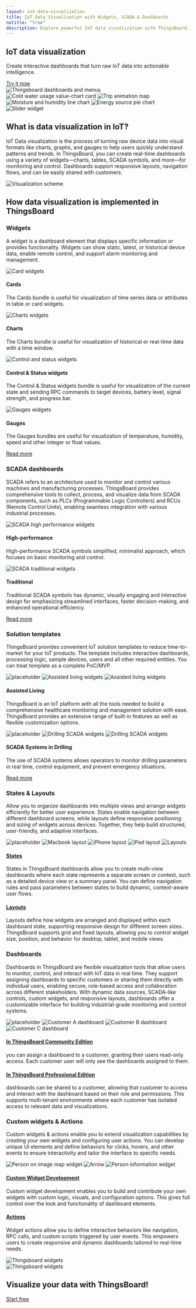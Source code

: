 ```yaml
---
layout: iot-data-visualization
title: IoT Data Visualization with Widgets, SCADA & Dashboards
notitle: "true"
description: Explore powerful IoT data visualization with ThingsBoard. Build interactive dashboards using charts, graphs, SCADA widgets, and control elements. Leverage states and responsive layouts for real-time monitoring, enhanced UX, decision-making, and industrial process optimization.
---
```


<div class="visualization-wrapper">
    <section class="visualization-hero">
        <div class="title">
            <h1>IoT data visualization</h1>
            <p>Create interactive dashboards that turn raw IoT data into actionable intelligence.</p>
            <a id="visualization_startFree" target="_blank" href="/installations/" class="button gtm_button">Try it now</a>
        </div>
        <div class="images">
            <div class="circle-bg"></div>
            <img src="/images/visualization/bar-chart.svg" class="visualization-hero-image" alt="Thingsboard dashboards and menus">
            <img src="/images/visualization/cold_water_usage.webp" class="visualization-hero-image-2" alt="Cold water usage value-chart card">
            <img src="/images/visualization/route_history.webp" class="visualization-hero-image-3" alt="Trip animation map">
            <img src="/images/visualization/moisture_himidity.webp" class="visualization-hero-image-4" alt="Moisture and humidity line chart">
            <img src="/images/visualization/energy_sources.webp" class="visualization-hero-image-5" alt="Energy source pie chart">
            <img src="/images/visualization/slider.webp" class="visualization-hero-image-6" alt="Slider widget">
        </div>
    </section>
    <section class="visualization-definition">
        <div class="title">
            <h2>What is data visualization in IoT?</h2>
            <p>IoT Data visualization is the process of turning raw device data into visual formats like charts, graphs, and gauges to help users quickly understand patterns and trends. In ThingsBoard, you can create real-time dashboards using a variety of widgets—charts, tables, SCADA symbols, and more—for monitoring and control. Dashboards support responsive layouts, navigation flows, and can be easily shared with customers.</p>
        </div>
        <img data-src="/images/visualization/visualization-scheme.svg" src="/images/visualization/visualization-scheme.svg" class="svg-animation" alt="Visualization scheme">
    </section>
    <section class="visualization-implementation">
        <h2>How data visualization is implemented in ThingsBoard</h2>
        <div class="block">
            <div class="title">
                <h3>Widgets</h3>
                <p>A widget is a dashboard element that displays specific information or provides functionality. Widgets can show static, latest, or historical device data, enable remote control, and support alarm monitoring and management.</p>
            </div>
            <div class="row">
                <div class="card">
                    <div class="image-container">
                        <img class="svg-animation" data-src="/images/visualization/cards.svg" src="/images/visualization/cards.svg" alt="Card widgets">
                    </div>
                    <div class="content">
                        <h4>Cards</h4>
                        <p>The Cards bundle is useful for visualization of time series data or attributes in table or card widgets.</p>
                    </div>
                </div>
                <div class="card">
                    <div class="image-container">
                        <img class="svg-animation" data-src="/images/visualization/charts.svg" src="/images/visualization/charts.svg" alt="Charts widgets">
                    </div>
                    <div class="content">
                        <h4>Charts</h4>
                        <p>The Charts bundle is useful for visualization of historical or real-time data with a time window.</p>
                    </div>
                </div>
            </div>
            <div class="row">
                <div class="card">
                    <div class="image-container">
                        <img class="svg-animation" data-src="/images/visualization/control.svg" src="/images/visualization/control.svg" alt="Control and status widgets">
                    </div>
                    <div class="content">
                        <h4>Control & Status widgets</h4>
                        <p>The Control & Status widgets bundle is useful for visualization of the current state and sending RPC commands to target devices, battery level, signal strength, and progress bar.</p>
                    </div>
                </div>
                <div class="card">
                    <div class="image-container">
                        <img class="svg-animation" data-src="/images/visualization/gauges.svg" src="/images/visualization/gauges.svg" alt="Gauges widgets">
                    </div>
                    <div class="content">
                        <h4>Gauges</h4>
                        <p>The Gauges bundles are useful for visualization of temperature, humidity, speed and other integer or float values.</p>
                    </div>
                </div>
            </div>
            <div class="block-link">
                <a href="/docs/user-guide/widgets/">Read more</a><i class="fas fa-chevron-right fa-md"></i>
            </div>
        </div>
        <div class="block">
            <div class="title">
                <h3>SCADA dashboards</h3>
                <p>SCADA refers to an architecture used to monitor and control various machines and manufacturing processes. ThingsBoard provides comprehensive tools to collect, process, and visualize data from SCADA components, such as PLCs (Programmable Logic Controllers) and RCUs (Remote Control Units), enabling seamless integration with various industrial processes.</p>
            </div>
            <div class="row">
                <div class="card">
                    <div class="image-container">
                        <img class="svg-animation" data-src="/images/visualization/SCADA-high-perf-section.svg" src="/images/visualization/SCADA-high-perf-section.svg" alt="SCADA high performance widgets">
                    </div>
                    <div class="content">
                        <h4>High-performance</h4>
                        <p>High-performance SCADA symbols simplified, minimalist approach, which focuses on basic monitoring and control.</p>
                    </div>
                </div>
                <div class="card">
                    <div class="image-container">
                        <img class="svg-animation" data-src="/images/visualization/SCADA-traditional-section.svg" src="/images/visualization/SCADA-traditional-section.svg" alt="SCADA traditional widgets">
                    </div>
                    <div class="content">
                        <h4>Traditional</h4>
                        <p>Traditional SCADA symbols has dynamic, visually engaging and interactive design  for emphasizing streamlined interfaces, faster decision-making, and enhanced operational efficiency.</p>
                    </div>
                </div>
            </div>
            <div class="block-link">
                <a href="/docs/user-guide/scada/">Read more</a><i class="fas fa-chevron-right fa-md"></i>
            </div>
        </div>
        <div class="block">
            <div class="title">
                <h3>Solution templates</h3>
                <p>ThingsBoard provides convenient IoT solution templates to reduce time-to-market for your IoT products. The template includes interactive dashboards, processing logic, sample devices, users and all other required entities. You can treat template as a complete PoC/MVP.</p>
            </div>
            <div class="row">
                <div class="card">
                    <div class="image-container solution-template">
                        <img src="/images/visualization/placeholder.png" alt="placeholder">
                        <img class="al1" src="/images/visualization/assisted-living-1.webp" alt="Assisted living widgets">
                        <img class="al2" src="/images/visualization/assisted-living-2.webp" alt="Assisted living widgets">
                    </div>
                    <div class="content">
                        <h4>Assisted Living</h4>
                        <p>ThingsBoard is an IoT platform with all the tools needed to build a comprehensive healthcare monitoring and management solution with ease. ThingsBoard provides an extensive range of built-in features as well as flexible customization options.</p>
                    </div>
                </div>
                <div class="card">
                    <div class="image-container solution-template">
                        <img src="/images/visualization/placeholder.png" alt="placeholder">
                        <img class="d1" src="/images/visualization/scada-1.webp" alt="Drilling SCADA widgets">
                        <img class="d2" src="/images/visualization/scada-2.webp" alt="Drilling SCADA widgets">
                    </div>
                    <div class="content">
                        <h4>SCADA Systems in Drilling</h4>
                        <p>The use of SCADA systems allows operators to monitor drilling parameters in real time, control equipment, and prevent emergency situations.</p>
                    </div>
                </div>
            </div>
            <div class="block-link">
                <a href="/iot-use-cases/">Read more</a><i class="fas fa-chevron-right fa-md"></i>
            </div>
        </div>
        <div class="block">
            <div class="title">
                <h3>States & Layouts</h3>
                <p>Allow you to organize dashboards into multiple views and arrange widgets efficiently for better user experience. States enable navigation between different dashboard screens, while layouts define responsive positioning and sizing of widgets across devices. Together, they help build structured, user-friendly, and adaptive interfaces.</p>
            </div>
            <div class="row no-margin">
                <div class="card image-only">
                    <div class="image-container layouts no-border">
                        <img src="/images/visualization/placeholder.png" alt="placeholder">
                        <img class="layout1 large" src="/images/visualization/layouts_macbook.webp" alt="Macbook layout">
                        <img class="layout2 large" src="/images/visualization/layouts_iphone.webp" alt="iPhone layout">
                        <img class="layout3 large" src="/images/visualization/layouts_ipad.webp" alt="iPad layout">
                        <img class="layout small" src="/images/visualization/layouts_image.webp" alt="Layouts">
                    </div>
                </div>
            </div>
            <div class="row no-margin">
                <div class="card">
                    <div class="content">
                        <h4><a href="/docs/user-guide/dashboards/#states">States</a></h4>
                        <p>States in ThingsBoard dashboards allow you to create multi-view dashboards where each state represents a separate screen or context, such as a detailed device view or a summary panel. You can define navigation rules and pass parameters between states to build dynamic, context-aware user flows.</p>
                    </div>
                </div>
                <div class="card">
                    <div class="content">
                        <h4><a href="/docs/user-guide/ui/layouts/">Layouts</a></h4>
                        <p>Layouts define how widgets are arranged and displayed within each dashboard state, supporting responsive design for different screen sizes. ThingsBoard supports grid and fixed layouts, allowing you to control widget size, position, and behavior for desktop, tablet, and mobile views.</p>
                    </div>
                </div>
            </div>
        </div>
        <div class="block">
            <div class="title">
                <h3>Dashboards</h3>
                <p>Dashboards in ThingsBoard are flexible visualization tools that allow users to monitor, control, and interact with IoT data in real time. They support assigning dashboards to specific customers or sharing them directly with individual users, enabling secure, role-based access and collaboration across different stakeholders. With dynamic data sources, SCADA-like controls, custom widgets, and responsive layouts, dashboards offer a customizable interface for building industrial-grade monitoring and control systems.</p>
            </div>
            <div class="row no-margin">
                <div class="card image-only">
                    <div class="image-container customers no-border">
                        <img src="/images/visualization/placeholder.png" alt="placeholder">
                        <img class="customerA" src="/images/visualization/customer_a.webp" alt="Customer A dashboard">
                        <img class="customerB" src="/images/visualization/customer_b.webp" alt="Customer B dashboard">
                        <img class="customerC" src="/images/visualization/customer_c.webp" alt="Customer C dashboard">
                    </div>
                </div>
            </div>
            <div class="row no-margin">
                <div class="card">
                    <div class="content">
                        <h4><a href="/docs/getting-started-guides/helloworld/#step-7-assign-device-and-dashboard-to-customer">In ThingsBoard Community Edition</a></h4>
                        <p>you can assign a dashboard to a customer, granting their users read-only access. Each customer user will only see the dashboards assigned to them.</p>
                    </div>
                </div>
                <div class="card">
                    <div class="content">
                        <h4><a href="/docs/getting-started-guides/helloworld-pe/#step-7-share-dashboard-with-customers">In ThingsBoard Professional Edition</a></h4>
                        <p>dashboards can be shared to a customer, allowing that customer to access and interact with the dashboard based on their role and permissions. This supports multi-tenant environments where each customer has isolated access to relevant data and visualizations.</p>
                    </div>
                </div>
            </div>
        </div>
        <div class="block">
            <div class="title">
                <h3>Custom widgets & Actions</h3>
                <p>Custom widgets & actions enable you to extend visualization capabilities by creating your own widgets and configuring user actions. You can develop unique UI elements and define behaviors for clicks, hovers, and other events to ensure interactivity and tailor the interface to specific needs.</p>
            </div>
            <div class="row no-margin">
                <div class="card image-only">
                    <div class="image-container custom no-border">
                        <img class="left" src="/images/visualization/left_img.webp" alt="Person on image map widget">
                        <img class="arrow" src="/images/visualization/arrow.svg" alt="Arrow">
                        <img class="right" src="/images/visualization/guest_info.webp" alt="Person information widget">
                    </div>
                </div>
            </div>
            <div class="row no-margin">
                <div class="card">
                    <div class="content">
                        <h4><a href="/docs/user-guide/contribution/widgets-development/">Custom Widget Development</a></h4>
                        <p>Custom widget development enables you to build and contribute your own widgets with custom logic, visuals, and configuration options. This gives full control over the look and functionality of dashboard elements.</p>
                    </div>
                </div>
                <div class="card">
                    <div class="content">
                        <h4><a href="/docs/user-guide/ui/widget-actions/">Actions</a></h4>
                        <p>Widget actions allow you to define interactive behaviors like navigation, RPC calls, and custom scripts triggered by user events. This empowers users to create responsive and dynamic dashboards tailored to real-time needs.</p>
                    </div>
                </div>
            </div>
        </div>
    </section>
    <section class="widgets">
        <div class="widgets-slide">
            <img src="/images/visualization/widgets_part.webp" alt="Thingsboard widgets">
        </div>
        <div class="widgets-slide">
            <img src="/images/visualization/widgets_part.webp" alt="Thingsboard widgets">
        </div>
    </section>
    <section class="visualize-with-tb">
        <h2>Visualize your data with ThingsBoard!</h2>
        <a id="visualization_startFree" target="_blank" href="/pricing/" class="button gtm_button">Start free</a>
    </section>
</div>
